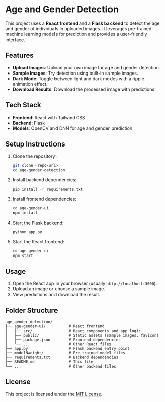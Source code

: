 
# Age and Gender Detection

This project uses a **React frontend** and a **Flask backend** to detect the age and gender of individuals in uploaded images. It leverages pre-trained machine learning models for prediction and provides a user-friendly interface.

## Features
- **Upload Images**: Upload your own image for age and gender detection.
- **Sample Images**: Try detection using built-in sample images.
- **Dark Mode**: Toggle between light and dark modes with a ripple animation effect.
- **Download Results**: Download the processed image with predictions.

## Tech Stack
- **Frontend**: React with Tailwind CSS
- **Backend**: Flask
- **Models**: OpenCV and DNN for age and gender prediction

## Setup Instructions
1. Clone the repository:
   ```bash
   git clone <repo-url>
   cd age-gender-detection
   ```

2. Install backend dependencies:
   ```bash
   pip install -r requirements.txt
   ```

3. Install frontend dependencies:
   ```bash
   cd age-gender-ui
   npm install
   ```

4. Start the Flask backend:
   ```bash
   python app.py
   ```

5. Start the React frontend:
   ```bash
   cd age-gender-ui
   npm start
   ```

## Usage
1. Open the React app in your browser (usually `http://localhost:3000`).
2. Upload an image or choose a sample image.
3. View predictions and download the result.

## Folder Structure
```
age-gender-detection/
├── age-gender-ui/          # React frontend
│   ├── src/                # React components and app logic
│   ├── public/             # Static assets (sample images, favicon)
│   ├── package.json        # Frontend dependencies
│   └── ...                 # Other React files
├── app.py                  # Flask backend entry point
├── modelNweight/           # Pre-trained model files
├── requirements.txt        # Backend dependencies
├── README.md               # This file
└── ...                     # Other backend files
```

## License
This project is licensed under the [MIT License](LICENSE).
